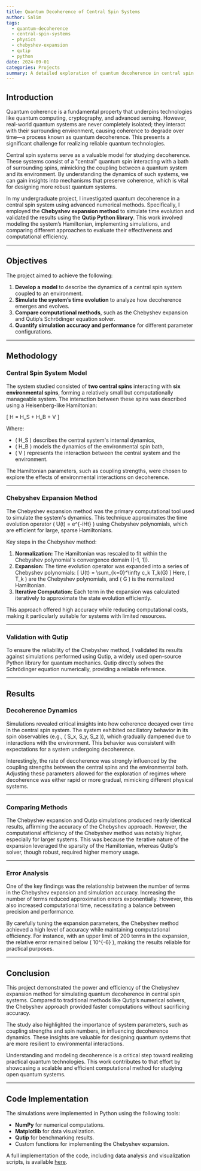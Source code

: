 ```yaml
---
title: Quantum Decoherence of Central Spin Systems
author: Salim
tags:
  - quantum-decoherence
  - central-spin-systems
  - physics
  - chebyshev-expansion
  - qutip
  - python
date: 2024-09-01
categories: Projects
summary: A detailed exploration of quantum decoherence in central spin systems using the Chebyshev expansion method, validated against Qutip simulations.
---
```

## Introduction

Quantum coherence is a fundamental property that underpins technologies like quantum computing, cryptography, and advanced sensing. However, real-world quantum systems are never completely isolated; they interact with their surrounding environment, causing coherence to degrade over time—a process known as quantum decoherence. This presents a significant challenge for realizing reliable quantum technologies.

Central spin systems serve as a valuable model for studying decoherence. These systems consist of a "central" quantum spin interacting with a bath of surrounding spins, mimicking the coupling between a quantum system and its environment. By understanding the dynamics of such systems, we can gain insights into mechanisms that preserve coherence, which is vital for designing more robust quantum systems.

In my undergraduate project, I investigated quantum decoherence in a central spin system using advanced numerical methods. Specifically, I employed the **Chebyshev expansion method** to simulate time evolution and validated the results using the **Qutip Python library**. This work involved modeling the system’s Hamiltonian, implementing simulations, and comparing different approaches to evaluate their effectiveness and computational efficiency.

---

## Objectives

The project aimed to achieve the following:

1. **Develop a model** to describe the dynamics of a central spin system coupled to an environment.
2. **Simulate the system’s time evolution** to analyze how decoherence emerges and evolves.
3. **Compare computational methods**, such as the Chebyshev expansion and Qutip’s Schrödinger equation solver.
4. **Quantify simulation accuracy and performance** for different parameter configurations.

---

## Methodology

### Central Spin System Model

The system studied consisted of **two central spins** interacting with **six environmental spins**, forming a relatively small but computationally manageable system. The interaction between these spins was described using a Heisenberg-like Hamiltonian:

\[
H = H_S + H_B + V
\]

Where:  
- \( H_S \) describes the central system's internal dynamics,  
- \( H_B \) models the dynamics of the environmental spin bath,  
- \( V \) represents the interaction between the central system and the environment.

The Hamiltonian parameters, such as coupling strengths, were chosen to explore the effects of environmental interactions on decoherence.

---

### Chebyshev Expansion Method

The Chebyshev expansion method was the primary computational tool used to simulate the system's dynamics. This technique approximates the time evolution operator \( U(t) = e^{-iHt} \) using Chebyshev polynomials, which are efficient for large, sparse Hamiltonians. 

Key steps in the Chebyshev method:
1. **Normalization:** The Hamiltonian was rescaled to fit within the Chebyshev polynomial's convergence domain \([-1, 1]\).
2. **Expansion:** The time evolution operator was expanded into a series of Chebyshev polynomials:
   \[
   U(t) = \sum_{k=0}^\infty c_k T_k(G)
   \]
   Here, \( T_k \) are the Chebyshev polynomials, and \( G \) is the normalized Hamiltonian.
3. **Iterative Computation:** Each term in the expansion was calculated iteratively to approximate the state evolution efficiently.

This approach offered high accuracy while reducing computational costs, making it particularly suitable for systems with limited resources.

---

### Validation with Qutip

To ensure the reliability of the Chebyshev method, I validated its results against simulations performed using Qutip, a widely used open-source Python library for quantum mechanics. Qutip directly solves the Schrödinger equation numerically, providing a reliable reference.

---

## Results

### Decoherence Dynamics

Simulations revealed critical insights into how coherence decayed over time in the central spin system. The system exhibited oscillatory behavior in its spin observables (e.g., \( S_x, S_y, S_z \)), which gradually dampened due to interactions with the environment. This behavior was consistent with expectations for a system undergoing decoherence.

Interestingly, the rate of decoherence was strongly influenced by the coupling strengths between the central spins and the environmental bath. Adjusting these parameters allowed for the exploration of regimes where decoherence was either rapid or more gradual, mimicking different physical systems.

---

### Comparing Methods

The Chebyshev expansion and Qutip simulations produced nearly identical results, affirming the accuracy of the Chebyshev approach. However, the computational efficiency of the Chebyshev method was notably higher, especially for larger systems. This was because the iterative nature of the expansion leveraged the sparsity of the Hamiltonian, whereas Qutip's solver, though robust, required higher memory usage.

---

### Error Analysis

One of the key findings was the relationship between the number of terms in the Chebyshev expansion and simulation accuracy. Increasing the number of terms reduced approximation errors exponentially. However, this also increased computational time, necessitating a balance between precision and performance.

By carefully tuning the expansion parameters, the Chebyshev method achieved a high level of accuracy while maintaining computational efficiency. For instance, with an upper limit of 200 terms in the expansion, the relative error remained below \( 10^{-6} \), making the results reliable for practical purposes.

---

## Conclusion

This project demonstrated the power and efficiency of the Chebyshev expansion method for simulating quantum decoherence in central spin systems. Compared to traditional methods like Qutip’s numerical solvers, the Chebyshev approach provided faster computations without sacrificing accuracy. 

The study also highlighted the importance of system parameters, such as coupling strengths and spin numbers, in influencing decoherence dynamics. These insights are valuable for designing quantum systems that are more resilient to environmental interactions.

Understanding and modeling decoherence is a critical step toward realizing practical quantum technologies. This work contributes to that effort by showcasing a scalable and efficient computational method for studying open quantum systems.

---

## Code Implementation

The simulations were implemented in Python using the following tools:
- **NumPy** for numerical computations.
- **Matplotlib** for data visualization.
- **Qutip** for benchmarking results.
- Custom functions for implementing the Chebyshev expansion.

A full implementation of the code, including data analysis and visualization scripts, is available [here](https://github.com/54L1M/QDOCSS).
